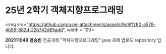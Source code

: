 # 25년 2학기 객체지향프로그래밍

<img src="https://github.com/user-attachments/assets/9c9ff280-a578-4b56-882d-22b742d65add", width = 100>


**202111049 염승빈**
전공과목 "객체지향프로그래밍" java 과제 업로드 repository 입니다.


